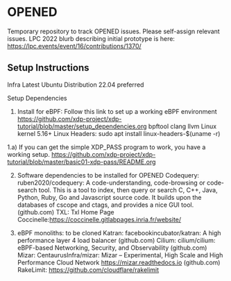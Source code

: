 # OPENED
Temporary repository to track OPENED issues. Please self-assign relevant issues. 
LPC 2022 blurb describing initial prototype is here: https://lpc.events/event/16/contributions/1370/

## Setup Instructions

Infra Latest Ubuntu Distribution 22.04 preferred

Setup Dependencies

1. Install for eBPF: 
Follow this link to set up a working eBPF environment
 https://github.com/xdp-project/xdp-tutorial/blob/master/setup_dependencies.org
bpftool
clang 
llvm
Linux kernel 5.16+
Linux Headers: sudo apt install linux-headers-$(uname -r)
 
1.a) If you can get the simple XDP_PASS program to work, you have a working setup. https://github.com/xdp-project/xdp-tutorial/blob/master/basic01-xdp-pass/README.org

2. Software dependencies to be installed for OPENED
 Codequery: ruben2020/codequery: A code-understanding, code-browsing or code-search tool. This is a tool to index, then query or search C, C++, Java, Python, Ruby, Go and Javascript source code. It builds upon the databases of cscope and ctags, and provides a nice GUI tool. (github.com)
    TXL: Txl Home Page
    Coccinelle:https://coccinelle.gitlabpages.inria.fr/website/


3. eBPF monoliths: to be cloned
Katran: facebookincubator/katran: A high performance layer 4 load balancer (github.com)
Cilium: cilium/cilium: eBPF-based Networking, Security, and Observability (github.com)
Mizar: CentaurusInfra/mizar: Mizar – Experimental, High Scale and High Performance Cloud Network https://mizar.readthedocs.io (github.com)
RakeLimit: https://github.com/cloudflare/rakelimit
